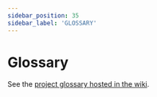 ```yaml
---
sidebar_position: 35
sidebar_label: 'GLOSSARY'
---
```

# Glossary

See the [project glossary hosted in the wiki](https://github.com/kata-containers/kata-containers/wiki/Glossary).
